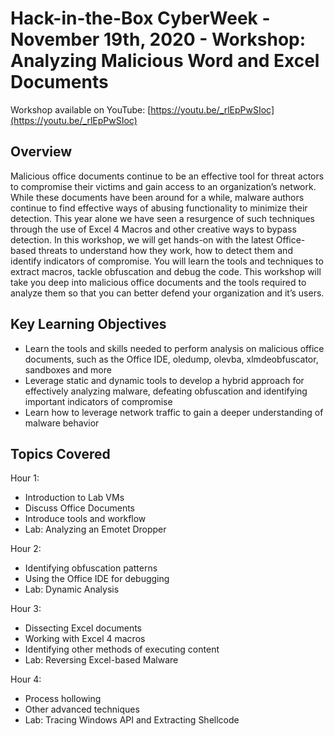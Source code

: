 # Hack-in-the-Box CyberWeek - November 19th, 2020 - Workshop: Analyzing Malicious Word and Excel Documents

Workshop available on YouTube: [https://youtu.be/_rlEpPwSIoc](https://youtu.be/_rlEpPwSIoc)

## Overview

Malicious office documents continue to be an effective tool for threat actors to compromise their victims and gain access to an organization’s network. While these documents have been around for a while, malware authors continue to find effective ways of abusing functionality to minimize their detection. This year alone we have seen a resurgence of such techniques through the use of Excel 4 Macros and other creative ways to bypass detection. In this workshop, we will get hands-on with the latest Office-based threats to understand how they work, how to detect them and identify indicators of compromise. You will learn the tools and techniques to extract macros, tackle obfuscation and debug the code. This workshop will take you deep into malicious office documents and the tools required to analyze them so that you can better defend your organization and it’s users.

## Key Learning Objectives

* Learn the tools and skills needed to perform analysis on malicious office documents, such as the Office IDE, oledump, olevba, xlmdeobfuscator, sandboxes and more
* Leverage static and dynamic tools to develop a hybrid approach for effectively analyzing malware, defeating obfuscation and identifying important indicators of compromise
* Learn how to leverage network traffic to gain a deeper understanding of malware behavior

## Topics Covered

Hour 1:

* Introduction to Lab VMs
* Discuss Office Documents
* Introduce tools and workflow
* Lab: Analyzing an Emotet Dropper

Hour 2:

* Identifying obfuscation patterns
* Using the Office IDE for debugging
* Lab: Dynamic Analysis

Hour 3:

* Dissecting Excel documents
* Working with Excel 4 macros
* Identifying other methods of executing content
* Lab: Reversing Excel-based Malware

Hour 4:

* Process hollowing
* Other advanced techniques
* Lab: Tracing Windows API and Extracting Shellcode